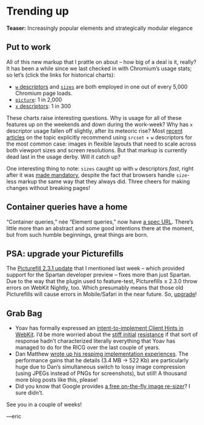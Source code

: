 # Trending up

**Teaser:** Increasingly popular elements and strategically modular elegance

## Put to work

All of this new markup that I prattle on about – how big of a deal is it, really? It has been a while since we last checked in with Chromium’s usage stats; so let’s (click the links for historical charts):

- [`w` descriptors](https://www.chromestatus.com/metrics/feature/timeline/popularity/524) and [`sizes`](https://www.chromestatus.com/metrics/feature/timeline/popularity/522) are both employed in one out of every 5,000 Chromium page loads.
- [`picture`](https://www.chromestatus.com/metrics/feature/timeline/popularity/521): 1 in 2,000
- [`x` descriptors](https://www.chromestatus.com/metrics/feature/timeline/popularity/523): 1 in 300

These charts raise interesting questions. Why is usage for all of these features up on the weekends and down during the work-week? Why has `x` descriptor usage fallen off slightly, after its meteoric rise? Most [recent](https://css-tricks.com/responsive-images-youre-just-changing-resolutions-use-srcset/) [articles](http://blog.cloudfour.com/dont-use-picture-most-of-the-time/) on the topic explicitly recommend using `srcset` + `w` descriptors for the most common case: images in flexible layouts that need to scale across both viewport sizes and screen resolutions. But that markup is currently dead last in the usage derby. Will it catch up?

One interesting thing to note: `sizes` caught up with `w` descriptors *fast*, right after it was [made mandatory](https://github.com/ResponsiveImagesCG/picture-element/commit/535e96b73ea8b0e94a7819b1482cd48bff18698e), despite the fact that browsers handle `size`-less markup the same way that they always did. Three cheers for making changes without breaking pages!

## Container queries have a home

“Container queries,” née “Element queries,” now have [a spec URL](http://responsiveimagescg.github.io/container-queries/). There’s little more than an abstract and some good intentions there at the moment, but from such humble beginnings, great things are born.

## PSA: upgrade your Picturefills

The [Picturefill 2.3.1 update](http://scottjehl.github.io/picturefill/#download) that I mentioned last week – which provided support for the Spartan developer preview – fixes more than just Spartan. Due to the way that the plugin used to feature-test, Picturefills ≤ 2.3.0 throw errors on WebKit Nightly, too. Which presumably means that those old Picturefills will cause errors in Mobile/Safari in the near future. So, [upgrade](http://scottjehl.github.io/picturefill/#download)!

## Grab Bag

- Yoav has formally expressed an [intent-to-implement Client Hints in WebKit](https://lists.webkit.org/pipermail/webkit-dev/2015-April/027381.html). I’d be more worried about the [stiff initial](https://lists.webkit.org/pipermail/webkit-dev/2015-April/027382.html) [resistance](https://lists.webkit.org/pipermail/webkit-dev/2015-April/027383.html) if that sort of response hadn’t characterized literally everything that Yoav has managed to do for the RICG over the last couple of years.
- Dan Matthew [wrote up his respimg implementation experiences](http://www.danmatthew.co.uk/2015/04/19/implementing-responsive-images/). The performance gains that he details (3.4 MB → 522 Kb) are particularly huge due to Dan’s simultaneous switch to lossy image compression (using JPEGs instead of PNGs for screenshots), but still! A thousand more blog posts like this, please!
- Did you know that Google provides [a free on-the-fly image re-sizer](https://carlo.zottmann.org/2013/04/14/google-image-resizer/)? I sure didn’t.

See you in a couple of weeks!

—eric
